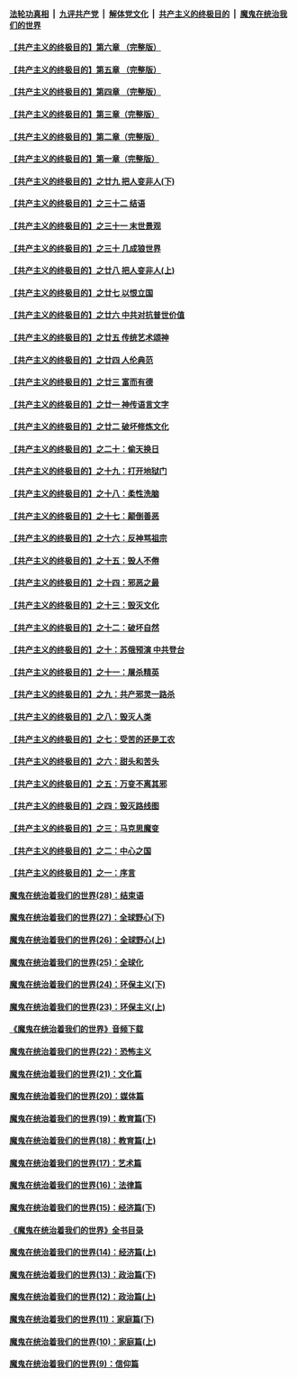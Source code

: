 

####  [法轮功真相](../../../../basic/blob/master/README.md?t=07091602) &nbsp;|&nbsp; [九评共产党](../../../../9ping.md/blob/master/README.md?t=07091602) &nbsp;|&nbsp; [解体党文化](../../../../jtdwh.md/blob/master/README.md?t=07091602)  &nbsp;|&nbsp; [共产主义的终极目的](../../../../gczydzjmd.md/blob/master/README.md?t=07091602) &nbsp;|&nbsp; [魔鬼在统治我们的世界](../../../../mgztzwmdsj.md/blob/master/README.md?t=07091602) 

#### [【共产主义的终极目的】第六章 （完整版）](../pages/nsc422/n11428913.md?t=07091602) 

#### [【共产主义的终极目的】第五章 （完整版）](../pages/nsc422/n11428912.md?t=07091602) 

#### [【共产主义的终极目的】第四章 （完整版）](../pages/nsc422/n11428907.md?t=07091602) 

#### [【共产主义的终极目的】第三章（完整版）](../pages/nsc422/n11428848.md?t=07091602) 

#### [【共产主义的终极目的】第二章（完整版）](../pages/nsc422/n11428831.md?t=07091602) 

#### [【共产主义的终极目的】第一章（完整版）](../pages/nsc422/n11417651.md?t=07091602) 

#### [【共产主义的终极目的】之廿九 把人变非人(下)](../pages/nsc422/n11344140.md?t=07091602) 

#### [【共产主义的终极目的】之三十二 结语](../pages/nsc422/n11360535.md?t=07091602) 

#### [【共产主义的终极目的】之三十一 末世景观](../pages/nsc422/n11351129.md?t=07091602) 

#### [【共产主义的终极目的】之三十 几成狼世界](../pages/nsc422/n11348280.md?t=07091602) 

#### [【共产主义的终极目的】之廿八 把人变非人(上)](../pages/nsc422/n11340492.md?t=07091602) 

#### [【共产主义的终极目的】之廿七 以恨立国](../pages/nsc422/n11336944.md?t=07091602) 

#### [【共产主义的终极目的】之廿六 中共对抗普世价值](../pages/nsc422/n11324785.md?t=07091602) 

#### [【共产主义的终极目的】之廿五 传统艺术颂神](../pages/nsc422/n11296396.md?t=07091602) 

#### [【共产主义的终极目的】之廿四 人伦典范](../pages/nsc422/n11296397.md?t=07091602) 

#### [【共产主义的终极目的】之廿三 富而有德](../pages/nsc422/n11283598.md?t=07091602) 

#### [【共产主义的终极目的】之廿一 神传语言文字](../pages/nsc422/n11263265.md?t=07091602) 

#### [【共产主义的终极目的】之廿二 破坏修炼文化](../pages/nsc422/n11245728.md?t=07091602) 

#### [【共产主义的终极目的】之二十：偷天换日](../pages/nsc422/n11238846.md?t=07091602) 

#### [【共产主义的终极目的】之十九：打开地狱门](../pages/nsc422/n11206376.md?t=07091602) 

#### [【共产主义的终极目的】之十八：柔性洗脑](../pages/nsc422/n11199994.md?t=07091602) 

#### [【共产主义的终极目的】之十七：颠倒善恶](../pages/nsc422/n11179782.md?t=07091602) 

#### [【共产主义的终极目的】之十六：反神骂祖宗](../pages/nsc422/n11166798.md?t=07091602) 

#### [【共产主义的终极目的】之十五：毁人不倦](../pages/nsc422/n11166792.md?t=07091602) 

#### [【共产主义的终极目的】之十四：邪恶之最](../pages/nsc422/n11150249.md?t=07091602) 

#### [【共产主义的终极目的】之十三：毁灭文化](../pages/nsc422/n11135227.md?t=07091602) 

#### [【共产主义的终极目的】之十二：破坏自然](../pages/nsc422/n11135214.md?t=07091602) 

#### [【共产主义的终极目的】之十：苏俄预演 中共登台](../pages/nsc422/n11118424.md?t=07091602) 

#### [【共产主义的终极目的】之十一：屠杀精英](../pages/nsc422/n11118442.md?t=07091602) 

#### [【共产主义的终极目的】之九：共产邪灵一路杀](../pages/nsc422/n11114139.md?t=07091602) 

#### [【共产主义的终极目的】之八：毁灭人类](../pages/nsc422/n11108503.md?t=07091602) 

#### [【共产主义的终极目的】之七：受苦的还是工农](../pages/nsc422/n11101809.md?t=07091602) 

#### [【共产主义的终极目的】之六：甜头和苦头](../pages/nsc422/n11096971.md?t=07091602) 

#### [【共产主义的终极目的】之五：万变不离其邪](../pages/nsc422/n11091285.md?t=07091602) 

#### [【共产主义的终极目的】之四：毁灭路线图](../pages/nsc422/n11086284.md?t=07091602) 

#### [【共产主义的终极目的】之三：马克思魔变](../pages/nsc422/n11061941.md?t=07091602) 

#### [【共产主义的终极目的】之二：中心之国](../pages/nsc422/n11047728.md?t=07091602) 

#### [【共产主义的终极目的】之一：序言](../pages/nsc422/n11086077.md?t=07091602) 

#### [魔鬼在统治着我们的世界(28)：结束语](../pages/nsc422/n10936246.md?t=07091602) 

#### [魔鬼在统治着我们的世界(27)：全球野心(下)](../pages/nsc422/n10928319.md?t=07091602) 

#### [魔鬼在统治着我们的世界(26)：全球野心(上)](../pages/nsc422/n10900318.md?t=07091602) 

#### [魔鬼在统治着我们的世界(25)：全球化](../pages/nsc422/n10788205.md?t=07091602) 

#### [魔鬼在统治着我们的世界(24)：环保主义(下)](../pages/nsc422/n10695307.md?t=07091602) 

#### [魔鬼在统治着我们的世界(23)：环保主义(上)](../pages/nsc422/n10688613.md?t=07091602) 

#### [《魔鬼在统治着我们的世界》音频下载](../pages/nsc422/n10635553.md?t=07091602) 

#### [魔鬼在统治着我们的世界(22)：恐怖主义](../pages/nsc422/n10614727.md?t=07091602) 

#### [魔鬼在统治着我们的世界(21)：文化篇](../pages/nsc422/n10597706.md?t=07091602) 

#### [魔鬼在统治着我们的世界(20)：媒体篇](../pages/nsc422/n10586579.md?t=07091602) 

#### [魔鬼在统治着我们的世界(19)：教育篇(下)](../pages/nsc422/n10564808.md?t=07091602) 

#### [魔鬼在统治着我们的世界(18)：教育篇(上)](../pages/nsc422/n10526970.md?t=07091602) 

#### [魔鬼在统治着我们的世界(17)：艺术篇](../pages/nsc422/n10499093.md?t=07091602) 

#### [魔鬼在统治着我们的世界(16)：法律篇](../pages/nsc422/n10485969.md?t=07091602) 

#### [魔鬼在统治着我们的世界(15)：经济篇(下)](../pages/nsc422/n10469975.md?t=07091602) 

#### [《魔鬼在统治着我们的世界》全书目录](../pages/nsc422/n10464261.md?t=07091602) 

#### [魔鬼在统治着我们的世界(14)：经济篇(上)](../pages/nsc422/n10457370.md?t=07091602) 

#### [魔鬼在统治着我们的世界(13)：政治篇(下)](../pages/nsc422/n10448270.md?t=07091602) 

#### [魔鬼在统治着我们的世界(12)：政治篇(上)](../pages/nsc422/n10444576.md?t=07091602) 

#### [魔鬼在统治着我们的世界(11)：家庭篇(下)](../pages/nsc422/n10440961.md?t=07091602) 

#### [魔鬼在统治着我们的世界(10)：家庭篇(上)](../pages/nsc422/n10435448.md?t=07091602) 

#### [魔鬼在统治着我们的世界(9)：信仰篇](../pages/nsc422/n10432159.md?t=07091602) 

